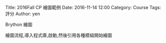 Title: 2016Fall CP 繪圖範例
Date: 2016-11-14 12:00
Category: Course
Tags: 評分
Author: yen

Brython 繪圖

<!-- PELICAN_END_SUMMARY -->

繪圖流程,導入程式庫,啟動,然後引用各種模組開始繪圖

<!-- 導入 Brython 標準程式庫 -->
<script type="text/javascript" 
    src="https://cdn.rawgit.com/brython-dev/brython/master/www/src/brython_dist.js">
</script>

<!-- 啟動 Brython -->
<script>
window.onload=function(){
brython(1);
}
</script>

<!-- 以下實際利用  Brython 畫一條直線 -->
<canvas id="japanflag1" width="600" height="250"></canvas>
<script type="text/python3">
from browser import document as doc
import math
# 準備繪圖畫布
canvas = doc["japanflag1"]
ctx = canvas.getContext("2d")
 
# 以下可以利用 ctx 物件進行畫圖
# 先畫一條直線
ctx.beginPath()
# 設定線的寬度為 1 個單位
ctx.lineWidth = 1
# 將畫筆移動到 (100, 100) 座標點
ctx.moveTo(100, 100)
# 然後畫直線到 (150, 200) 座標點
ctx.lineTo(150, 200)
# 設定顏色為藍色, 也可以使用 "rgb(0, 0, 255)" 字串設定顏色值
# 實際執行畫線
ctx.moveTo(100, 200)
ctx.lineTo(150, 100)
ctx.strokeStyle = "blue"
ctx.stroke()
ctx.closePath()
</script>

<!-- 迴圈練習 -->
<canvas id="japanflag2" width="600" height="250"></canvas>
<script type="text/python3">
from browser import document as doc
import math
canvas = doc["japanflag2"]
ctx = canvas.getContext("2d")

 #垂直
for i in range(6):
    ctx.beginPath()
    ctx.lineWidth = 1
    ctx.moveTo(100+i*20,50)
    ctx.lineTo(100+i*20,150)
    ctx.strokeStyle = "blue"
    ctx.stroke()
    ctx.closePath()
#水平
for i in range(5):
    ctx.beginPath()
    if i == 0:
        ctx.lineWidth = 7
    else:
        ctx.lineWidth = 1
    ctx.moveTo(99,50+i*25)
    ctx.lineTo(201,50+i*25)
    ctx.strokeStyle = "blue"
    ctx.stroke()
    ctx.closePath()
</script>

<!-- A Major -->
<canvas id="japanflag3" width="600" height="250"></canvas>
<script type="text/python3">
from browser import document as doc
import math
canvas = doc["japanflag3"]
ctx = canvas.getContext("2d")

 #垂直
for i in range(6):
    ctx.beginPath()
    ctx.lineWidth = 1
    ctx.moveTo(100+i*20,50)
    ctx.lineTo(100+i*20,150)
    ctx.strokeStyle = "blue"
    ctx.stroke()
    ctx.closePath()
#水平
for i in range(5):
    ctx.beginPath()
    if i == 0:
        ctx.lineWidth = 7
    else:
        ctx.lineWidth = 1
    ctx.moveTo(99,50+i*25)
    ctx.lineTo(201,50+i*25)
    ctx.strokeStyle = "blue"
    ctx.stroke()
    ctx.closePath()

#A Major 
ctx.beginPath()
ctx.fillStyle = 'black'
ctx.strokeStyle = "black"
ctx.font = "25px Arial"
ctx.fillText("A Major", 110, 25)
ctx.fill()
ctx.stroke()
ctx.closePath()

# 1.2.3
ctx.beginPath()
ctx.fillStyle = 'black'
ctx.strokeStyle = "black"
for i in range(3):
    ctx.arc(140+i*20, 87.5, 7, 0, 2*math.pi, False)
ctx.fill()
ctx.stroke()
ctx.closePath()
ctx.beginPath()
ctx.fillStyle = 'white'
ctx.font = "16px Arial"
ctx.fillText("1", 135, 92.5)
ctx.fillText("2", 155, 92.5)
ctx.fillText("3", 175, 92.5)
ctx.fill()
ctx.stroke()
ctx.closePath()

# o
ctx.beginPath()
ctx.arc(120, 40, 5, 0, 2*math.pi, False)
ctx.lineWidth =3
ctx.strokeStyle = "black"
ctx.stroke()
ctx.closePath()
ctx.beginPath()
ctx.arc(200, 40, 5, 0, 2*math.pi, False)
ctx.lineWidth =3
ctx.strokeStyle = "black"
ctx.stroke()
ctx.closePath()
# x
ctx.beginPath()
#ctx.arc(100, 40, 5, 0, 2*math.pi, False)
ctx.moveTo(95, 35)
ctx.lineTo(105, 45)
ctx.moveTo(105, 35)
ctx.lineTo(95, 45)
ctx.lineWidth =3
ctx.strokeStyle = "black"
ctx.stroke()
ctx.closePath()
</script>